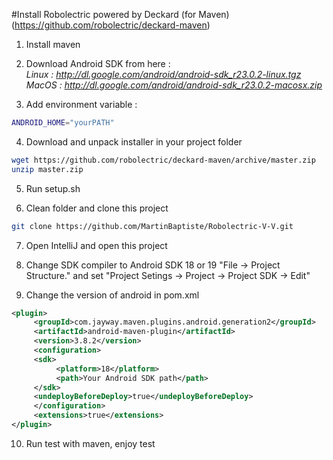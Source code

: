 #Install Robolectric powered by Deckard (for Maven) (https://github.com/robolectric/deckard-maven)

1) Install maven

2) Download Android SDK from here :  
*Linux : http://dl.google.com/android/android-sdk_r23.0.2-linux.tgz*  
*MacOS : http://dl.google.com/android/android-sdk_r23.0.2-macosx.zip*

3) Add environment variable :
```bash
ANDROID_HOME="yourPATH"
```

4) Download and unpack installer in your project folder
```bash
wget https://github.com/robolectric/deckard-maven/archive/master.zip
unzip master.zip
```

5) Run setup.sh

6) Clean folder and clone this project
```bash
git clone https://github.com/MartinBaptiste/Robolectric-V-V.git
```

7) Open IntelliJ and open this project

8) Change SDK compiler to Android SDK 18 or 19 "File -> Project Structure." and set "Project Setings -> Project -> Project SDK -> Edit"

9) Change the version of android in pom.xml
```xml
<plugin>
     <groupId>com.jayway.maven.plugins.android.generation2</groupId>
     <artifactId>android-maven-plugin</artifactId>
     <version>3.8.2</version>
     <configuration>
     <sdk>
          <platform>18</platform>
          <path>Your Android SDK path</path>
     </sdk>
     <undeployBeforeDeploy>true</undeployBeforeDeploy>
     </configuration>
     <extensions>true</extensions>
</plugin>
```

10) Run test with maven, enjoy test
